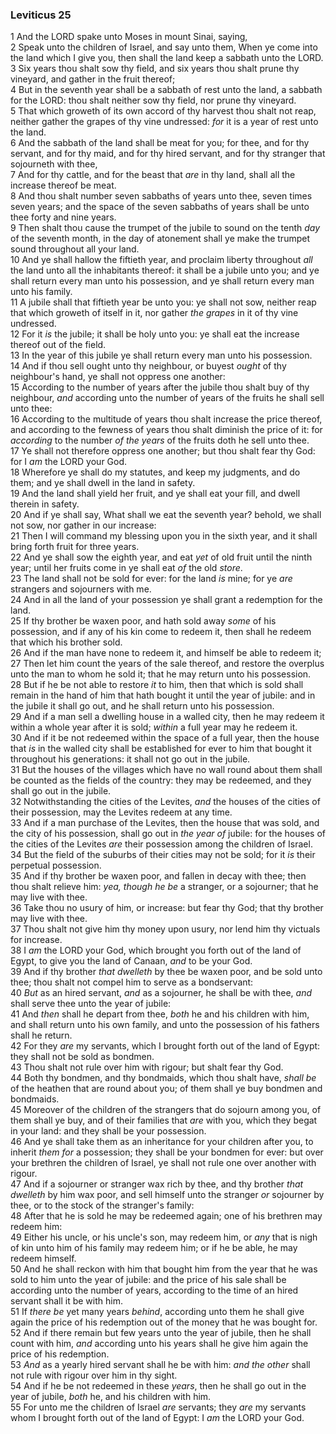 ### Leviticus 25

1 And the LORD spake unto Moses in mount Sinai, saying,  
2 Speak unto the children of Israel, and say unto them, When ye come into the land which I give you, then shall the land keep a sabbath unto the LORD.  
3 Six years thou shalt sow thy field, and six years thou shalt prune thy vineyard, and gather in the fruit thereof;  
4 But in the seventh year shall be a sabbath of rest unto the land, a sabbath for the LORD: thou shalt neither sow thy field, nor prune thy vineyard.  
5 That which groweth of its own accord of thy harvest thou shalt not reap, neither gather the grapes of thy vine undressed: *for* it is a year of rest unto the land.  
6 And the sabbath of the land shall be meat for you; for thee, and for thy servant, and for thy maid, and for thy hired servant, and for thy stranger that sojourneth with thee,  
7 And for thy cattle, and for the beast that *are* in thy land, shall all the increase thereof be meat.  
8 And thou shalt number seven sabbaths of years unto thee, seven times seven years; and the space of the seven sabbaths of years shall be unto thee forty and nine years.  
9 Then shalt thou cause the trumpet of the jubile to sound on the tenth *day* of the seventh month, in the day of atonement shall ye make the trumpet sound throughout all your land.  
10 And ye shall hallow the fiftieth year, and proclaim liberty throughout *all* the land unto all the inhabitants thereof: it shall be a jubile unto you; and ye shall return every man unto his possession, and ye shall return every man unto his family.  
11 A jubile shall that fiftieth year be unto you: ye shall not sow, neither reap that which groweth of itself in it, nor gather *the grapes* in it of thy vine undressed.  
12 For it *is* the jubile; it shall be holy unto you: ye shall eat the increase thereof out of the field.  
13 In the year of this jubile ye shall return every man unto his possession.  
14 And if thou sell ought unto thy neighbour, or buyest *ought* of thy neighbour's hand, ye shall not oppress one another:  
15 According to the number of years after the jubile thou shalt buy of thy neighbour, *and* according unto the number of years of the fruits he shall sell unto thee:  
16 According to the multitude of years thou shalt increase the price thereof, and according to the fewness of years thou shalt diminish the price of it: for *according* to the number *of the years* of the fruits doth he sell unto thee.  
17 Ye shall not therefore oppress one another; but thou shalt fear thy God: for I *am* the LORD your God.  
18 Wherefore ye shall do my statutes, and keep my judgments, and do them; and ye shall dwell in the land in safety.  
19 And the land shall yield her fruit, and ye shall eat your fill, and dwell therein in safety.  
20 And if ye shall say, What shall we eat the seventh year? behold, we shall not sow, nor gather in our increase:  
21 Then I will command my blessing upon you in the sixth year, and it shall bring forth fruit for three years.  
22 And ye shall sow the eighth year, and eat *yet* of old fruit until the ninth year; until her fruits come in ye shall eat *of* the old *store*.  
23 The land shall not be sold for ever: for the land *is* mine; for ye *are* strangers and sojourners with me.  
24 And in all the land of your possession ye shall grant a redemption for the land.  
25 If thy brother be waxen poor, and hath sold away *some* of his possession, and if any of his kin come to redeem it, then shall he redeem that which his brother sold.  
26 And if the man have none to redeem it, and himself be able to redeem it;  
27 Then let him count the years of the sale thereof, and restore the overplus unto the man to whom he sold it; that he may return unto his possession.  
28 But if he be not able to restore *it* to him, then that which is sold shall remain in the hand of him that hath bought it until the year of jubile: and in the jubile it shall go out, and he shall return unto his possession.  
29 And if a man sell a dwelling house in a walled city, then he may redeem it within a whole year after it is sold; *within* a full year may he redeem it.  
30 And if it be not redeemed within the space of a full year, then the house that *is* in the walled city shall be established for ever to him that bought it throughout his generations: it shall not go out in the jubile.  
31 But the houses of the villages which have no wall round about them shall be counted as the fields of the country: they may be redeemed, and they shall go out in the jubile.  
32 Notwithstanding the cities of the Levites, *and* the houses of the cities of their possession, may the Levites redeem at any time.  
33 And if a man purchase of the Levites, then the house that was sold, and the city of his possession, shall go out in *the year of* jubile: for the houses of the cities of the Levites *are* their possession among the children of Israel.  
34 But the field of the suburbs of their cities may not be sold; for it *is* their perpetual possession.  
35 And if thy brother be waxen poor, and fallen in decay with thee; then thou shalt relieve him: *yea, though he be* a stranger, or a sojourner; that he may live with thee.  
36 Take thou no usury of him, or increase: but fear thy God; that thy brother may live with thee.  
37 Thou shalt not give him thy money upon usury, nor lend him thy victuals for increase.  
38 I *am* the LORD your God, which brought you forth out of the land of Egypt, to give you the land of Canaan, *and* to be your God.  
39 And if thy brother *that dwelleth* by thee be waxen poor, and be sold unto thee; thou shalt not compel him to serve as a bondservant:  
40 *But* as an hired servant, *and* as a sojourner, he shall be with thee, *and* shall serve thee unto the year of jubile:  
41 And *then* shall he depart from thee, *both* he and his children with him, and shall return unto his own family, and unto the possession of his fathers shall he return.  
42 For they *are* my servants, which I brought forth out of the land of Egypt: they shall not be sold as bondmen.  
43 Thou shalt not rule over him with rigour; but shalt fear thy God.  
44 Both thy bondmen, and thy bondmaids, which thou shalt have, *shall be* of the heathen that are round about you; of them shall ye buy bondmen and bondmaids.  
45 Moreover of the children of the strangers that do sojourn among you, of them shall ye buy, and of their families that *are* with you, which they begat in your land: and they shall be your possession.  
46 And ye shall take them as an inheritance for your children after you, to inherit *them for* a possession; they shall be your bondmen for ever: but over your brethren the children of Israel, ye shall not rule one over another with rigour.  
47 And if a sojourner or stranger wax rich by thee, and thy brother *that dwelleth* by him wax poor, and sell himself unto the stranger *or* sojourner by thee, or to the stock of the stranger's family:  
48 After that he is sold he may be redeemed again; one of his brethren may redeem him:  
49 Either his uncle, or his uncle's son, may redeem him, or *any* that is nigh of kin unto him of his family may redeem him; or if he be able, he may redeem himself.  
50 And he shall reckon with him that bought him from the year that he was sold to him unto the year of jubile: and the price of his sale shall be according unto the number of years, according to the time of an hired servant shall it be with him.  
51 If *there be* yet many years *behind*, according unto them he shall give again the price of his redemption out of the money that he was bought for.  
52 And if there remain but few years unto the year of jubile, then he shall count with him, *and* according unto his years shall he give him again the price of his redemption.  
53 *And* as a yearly hired servant shall he be with him: *and the other* shall not rule with rigour over him in thy sight.  
54 And if he be not redeemed in these *years*, then he shall go out in the year of jubile, *both* he, and his children with him.  
55 For unto me the children of Israel *are* servants; they *are* my servants whom I brought forth out of the land of Egypt: I *am* the LORD your God.  
